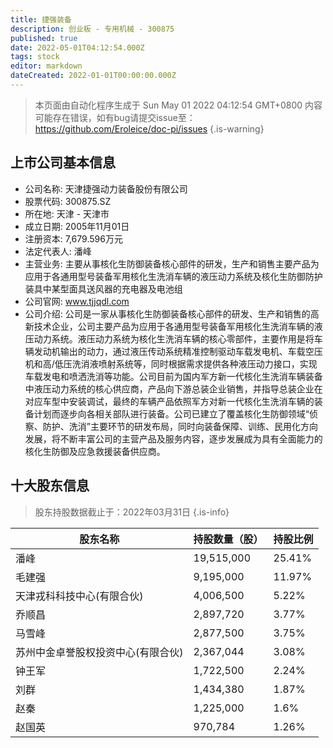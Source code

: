 ```yaml
---
title: 捷强装备
description: 创业板 - 专用机械 - 300875
published: true
date: 2022-05-01T04:12:54.000Z
tags: stock
editor: markdown
dateCreated: 2022-01-01T00:00:00.000Z
---
```


> 本页面由自动化程序生成于 Sun May 01 2022 04:12:54 GMT+0800
> 内容可能存在错误，如有bug请提交issue至：https://github.com/Eroleice/doc-pi/issues
{.is-warning}

## 上市公司基本信息
- 公司名称: 天津捷强动力装备股份有限公司
- 股票代码: 300875.SZ
- 所在地: 天津 - 天津市
- 成立日期: 2005年11月01日
- 注册资本: 7,679.596万元
- 法定代表人: 潘峰
- 主营业务: 主要从事核化生防御装备核心部件的研发，生产和销售主要产品为应用于各通用型号装备军用核化生洗消车辆的液压动力系统及核化生防御防护装具中某型面具送风器的充电器及电池组
- 公司官网: www.tjjqdl.com
- 公司介绍: 公司是一家从事核化生防御装备核心部件的研发、生产和销售的高新技术企业，公司主要产品为应用于各通用型号装备军用核化生洗消车辆的液压动力系统。液压动力系统为核化生洗消车辆的核心零部件，主要作用是将车辆发动机输出的动力，通过液压传动系统精准控制驱动车载发电机、车载空压机和高/低压洗消液喷射系统等，同时根据需求提供各种液压动力接口，实现车载发电和喷洒洗消等功能。公司目前为国内军方新一代核化生洗消车辆装备中液压动力系统的核心供应商，产品向下游总装企业销售，并指导总装企业在对应车型中安装调试，最终的车辆产品依照军方对新一代核化生洗消车辆的装备计划而逐步向各相关部队进行装备。公司已建立了覆盖核化生防御领域“侦察、防护、洗消”主要环节的研发布局，同时向装备保障、训练、民用化方向发展，将不断丰富公司的主营产品及服务内容，逐步发展成为具有全面能力的核化生防御及应急救援装备供应商。


## 十大股东信息
> 股东持股数据截止于：2022年03月31日
{.is-info}

| 股东名称 | 持股数量（股） | 持股比例 |
| --- | --- | --- |
| 潘峰 | 19,515,000 | 25.41% |
| 毛建强 | 9,195,000 | 11.97% |
| 天津戎科科技中心(有限合伙) | 4,006,500 | 5.22% |
| 乔顺昌 | 2,897,720 | 3.77% |
| 马雪峰 | 2,877,500 | 3.75% |
| 苏州中金卓誉股权投资中心(有限合伙) | 2,367,044 | 3.08% |
| 钟王军 | 1,722,500 | 2.24% |
| 刘群 | 1,434,380 | 1.87% |
| 赵秦 | 1,225,000 | 1.6% |
| 赵国英 | 970,784 | 1.26% |




